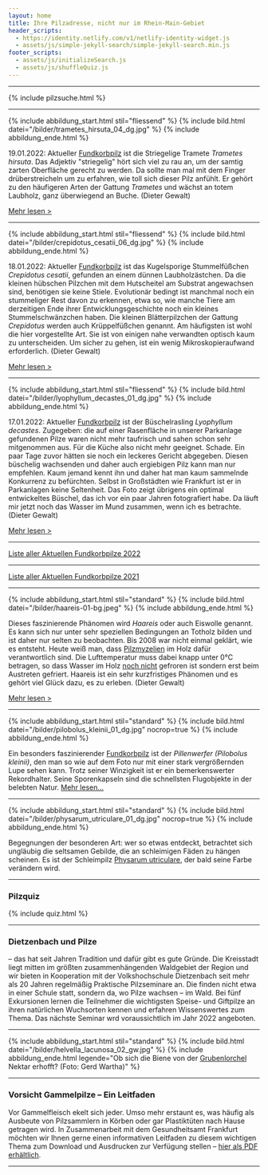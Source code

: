 ```yaml
---
layout: home
title: Ihre Pilzadresse, nicht nur im Rhein-Main-Gebiet
header_scripts:
  - https://identity.netlify.com/v1/netlify-identity-widget.js
  - assets/js/simple-jekyll-search/simple-jekyll-search.min.js
footer_scripts:
  - assets/js/initializeSearch.js
  - assets/js/shuffleQuiz.js
---
```

- - -

{% include pilzsuche.html %}

- - -

{% include abbildung_start.html stil="fliessend" %}
{% include bild.html datei="/bilder/trametes_hirsuta_04_dg.jpg" %}
{% include abbildung_ende.html %}

19.01.2022: Aktueller [Fundkorbpilz](AA "Glossar-") ist die Striegelige Tramete *Trametes hirsuta*. Das Adjektiv "striegelig" hört sich viel zu rau an, um der samtig zarten Oberfläche gerecht zu werden. Da sollte man mal mit dem Finger drüberstreicheln um zu erfahren, wie toll sich dieser Pilz anfühlt. Er gehört zu den häufigeren Arten der Gattung *Trametes* und wächst an totem Laubholz, ganz überwiegend an Buche. (Dieter Gewalt)

[Mehr lesen >](/pilze/trametes-hirsuta-striegelige-tramete)

<div style="clear:  both"></div>

- - -

{% include abbildung_start.html stil="fliessend" %}
{% include bild.html datei="/bilder/crepidotus_cesatii_06_dg.jpg" %}
{% include abbildung_ende.html %}

18.01.2022: Aktueller [Fundkorbpilz](AA "Glossar-") ist das Kugelsporige Stummelfüßchen *Crepidotus cesatii*, gefunden an einem dünnen Laubholzästchen. Da die kleinen hübschen Pilzchen mit dem Hutscheitel am Substrat angewachsen sind, benötigen sie keine Stiele. Evolutionär bedingt ist manchmal noch ein stummeliger Rest davon zu erkennen, etwa so, wie manche Tiere am derzeitigen Ende ihrer Entwicklungsgeschichte noch ein kleines Stummelschwänzchen haben. Die kleinen Blätterpilzchen der Gattung *Crepidotus* werden auch Krüppelfüßchen genannt. Am häufigsten ist wohl die hier vorgestellte Art. Sie ist von einigen nahe verwandten optisch kaum zu unterscheiden. Um sicher zu gehen, ist ein wenig Mikroskopieraufwand erforderlich. (Dieter Gewalt)

[Mehr lesen >](/pilze/crepidotus-cesatii-kugelsporiges-stummelfüßchen)

<div style="clear:  both"></div>

- - -

{% include abbildung_start.html stil="fliessend" %}
{% include bild.html datei="/bilder/lyophyllum_decastes_01_dg.jpg" %}
{% include abbildung_ende.html %}

17.01.2022: Aktueller [Fundkorbpilz](AA "Glossar-") ist der Büschelrasling *Lyophyllum decastes*. Zugegeben: die auf einer Rasenfläche in unserer Parkanlage gefundenen Pilze waren nicht mehr taufrisch und sahen schon sehr mitgenommen aus. Für die Küche also nicht mehr geeignet. Schade. Ein paar Tage zuvor hätten sie noch ein leckeres Gericht abgegeben. Diesen büschelig wachsenden und daher auch ergiebigen Pilz kann man nur empfehlen. Kaum jemand kennt ihn und daher hat man kaum sammelnde Konkurrenz zu befürchten. Selbst in Großstädten wie Frankfurt ist er in Parkanlagen keine Seltenheit. Das Foto zeigt übrigens ein optimal entwickeltes Büschel, das ich vor ein paar Jahren fotografiert habe. Da läuft mir jetzt noch das Wasser im Mund zusammen, wenn ich es betrachte. (Dieter Gewalt)

[Mehr lesen >](/pilze/lyophyllum-decastes-büschelrasling)

<div style="clear:  both"></div>

- - -

[Liste aller Aktuellen Fundkorbpilze 2022](/artikel/liste-aller-aktuellen-fundkorbpilze-2022.html)

- - -

[Liste aller Aktuellen Fundkorbpilze 2021](/artikel/liste-aller-aktuellen-fundkorbpilze-2021.html)

- - -

{% include abbildung_start.html stil="standard" %}
{% include bild.html datei="/bilder/haareis-01-bg.jpeg" %}
{% include abbildung_ende.html %}

Dieses faszinierende Phänomen wird *Haareis* oder auch Eiswolle genannt. Es kann sich nur unter sehr speziellen Bedingungen an Totholz bilden und ist daher nur selten zu beobachten. Bis 2008 war nicht einmal geklärt, wie es entsteht. Heute weiß man, dass [Pilzmyzelien](Myzel "Glossar") im Holz dafür verantwortlich sind. Die Lufttemperatur muss dabei knapp unter 0°C betragen, so dass Wasser im Holz <ins>noch nicht</ins> gefroren ist sondern erst beim Austreten gefriert. Haareis ist ein sehr kurzfristiges Phänomen und es gehört viel Glück dazu, es zu erleben. (Dieter Gewalt)

[Mehr lesen >](/artikel/haareis)

- - -

{% include abbildung_start.html stil="standard" %}
{% include bild.html datei="/bilder/pilobolus_kleinii_01_dg.jpg" nocrop=true %}
{% include abbildung_ende.html %}

Ein besonders faszinierender [Fundkorbpilz](AA "Glossar-") ist der *Pillenwerfer (Pilobolus kleinii)*, den man so wie auf dem Foto nur mit einer stark vergrößernden Lupe sehen kann. Trotz seiner Winzigkeit ist er ein bemerkenswerter Rekordhalter. Seine Sporenkapseln sind die schnellsten Flugobjekte in der belebten Natur. [Mehr lesen...](/pilze/pilobolus-kleinii-pillenwerfer)

- - -

{% include abbildung_start.html stil="standard" %}
{% include bild.html datei="/bilder/physarum_utriculare_01_dg.jpg" nocrop=true %}
{% include abbildung_ende.html %}

Begegnungen der besonderen Art: wer so etwas entdeckt, betrachtet sich ungläubig die seltsamen Gebilde, die an schleimigen Fäden zu hängen scheinen. Es ist der Schleimpilz [Physarum utriculare](/pilze/physarum-utriculare-fadenfruchtschleimpilz), der bald seine Farbe verändern wird.

- - -

### Pilzquiz

{% include quiz.html %}

- - -

### Dietzenbach und Pilze

– das hat seit Jahren Tradition und dafür gibt es gute Gründe. Die Kreisstadt liegt mitten im größten zusammenhängenden Waldgebiet der Region und wir bieten in Kooperation mit der Volkshochschule Dietzenbach seit mehr als 20 Jahren regelmäßig Praktische Pilzseminare an. Die finden nicht etwa in einer Schule statt, sondern da, wo Pilze wachsen – im Wald. Bei fünf Exkursionen lernen die Teilnehmer die wichtigsten Speise- und Giftpilze an ihren natürlichen Wuchsorten kennen und erfahren Wissenswertes zum Thema. Das nächste Seminar wrd voraussichtlich im Jahr 2022 angeboten.  

- - -

{% include abbildung_start.html stil="standard" %}
{% include bild.html datei="/bilder/helvella_lacunosa_02_gw.jpg" %}
{% include abbildung_ende.html legende="Ob sich die Biene von der <a href='/pilze/helvella-lacunosa-grubenlorchel'>Grubenlorchel</a> Nektar erhofft?  (Foto: Gerd Wartha)" %}

- - -

### Vorsicht Gammelpilze – Ein Leitfaden

Vor Gammelfleisch ekelt sich jeder. Umso mehr erstaunt es, was häufig als Ausbeute von Pilzsammlern in Körben oder gar Plastiktüten nach Hause getragen wird. In Zusammenarbeit mit dem Gesundheitsamt Frankfurt möchten wir Ihnen gerne einen informativen Leitfaden zu diesem wichtigen Thema zum Download und Ausdrucken zur Verfügung stellen – [hier als PDF erhältlich](/assets/docs/Fundkorb.de-Gammelpilze.pdf).

- - -